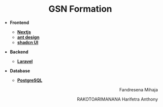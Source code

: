 <h1 align="center">GSN Formation</h1>

* **Frontend**

  * [**Nextjs**](https://nextjs.org/)
  * [**ant design**](https://ant.design/)
  * [**shadcn UI**](https://ui.shadcn.com/)
* **Backend**

  * [**Laravel**](https://laravel.com/)
* **Database**

  * [**PostgreSQL**](https://www.postgresql.org/)

<p align="right">Fandresena Mihaja</p>
<p align="right">RAKOTOARIMANANA Harifetra Anthony</p>
